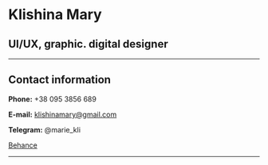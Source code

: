 # Klishina Mary

## UI/UX, graphic. digital designer

---

## Contact information

**Phone:** +38 095 3856 689

**E-mail:** klishinamary@gmail.com

**Telegram:** @marie_kli

[Behance](https://www.behance.net/klishinama255b)

---
